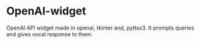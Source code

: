 # OpenAI-widget
OpenAI API widget made in openai, tkinter and, pyttsx3. It prompts queries and gives vocal response to them.

